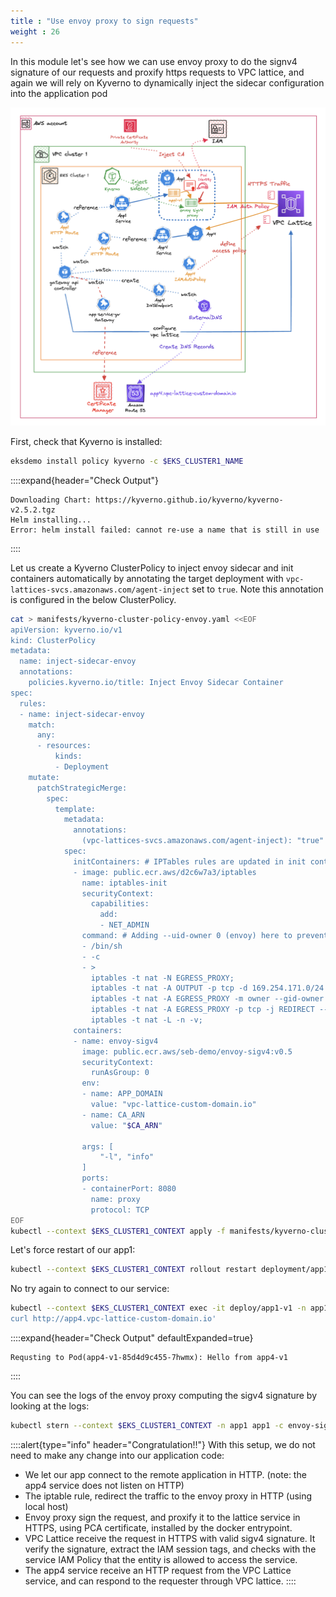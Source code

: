 ```yaml
---
title : "Use envoy proxy to sign requests"
weight : 26
---
```


In this module let's see how we can use envoy proxy to do the signv4 signature of our requests and proxify https requests to VPC lattice, and again we will rely on Kyverno to dynamically inject the sidecar configuration into the application pod

![](/static/images/6-network-security/2-vpc-lattice-service-access/lattice-usecase4-kyverno.png)

First, check that Kyverno is installed:

```bash
eksdemo install policy kyverno -c $EKS_CLUSTER1_NAME
```

::::expand{header="Check Output"}
```
Downloading Chart: https://kyverno.github.io/kyverno/kyverno-v2.5.2.tgz
Helm installing...
Error: helm install failed: cannot re-use a name that is still in use
```
::::

Let us create a Kyverno ClusterPolicy to inject envoy sidecar and init containers automatically by annotating the target deployment with `vpc-lattices-svcs.amazonaws.com/agent-inject` set to `true`. Note this annotation is configured in the below ClusterPolicy.

```bash
cat > manifests/kyverno-cluster-policy-envoy.yaml <<EOF
apiVersion: kyverno.io/v1
kind: ClusterPolicy
metadata:
  name: inject-sidecar-envoy
  annotations:
    policies.kyverno.io/title: Inject Envoy Sidecar Container
spec:
  rules:
  - name: inject-sidecar-envoy
    match:
      any:
      - resources:
          kinds:
          - Deployment
    mutate:
      patchStrategicMerge:
        spec:
          template:
            metadata:
              annotations:
                (vpc-lattices-svcs.amazonaws.com/agent-inject): "true"
            spec:
              initContainers: # IPTables rules are updated in init container
              - image: public.ecr.aws/d2c6w7a3/iptables
                name: iptables-init
                securityContext:
                  capabilities:
                    add:
                    - NET_ADMIN
                command: # Adding --uid-owner 0 (envoy) here to prevent traffic from envoy proxy itself from being redirected, which prevents an infinite loop
                - /bin/sh
                - -c
                - >
                  iptables -t nat -N EGRESS_PROXY;
                  iptables -t nat -A OUTPUT -p tcp -d 169.254.171.0/24 -j EGRESS_PROXY;
                  iptables -t nat -A EGRESS_PROXY -m owner --gid-owner 0 -j RETURN;
                  iptables -t nat -A EGRESS_PROXY -p tcp -j REDIRECT --to-ports 8080;
                  iptables -t nat -L -n -v;
              containers: 
              - name: envoy-sigv4
                image: public.ecr.aws/seb-demo/envoy-sigv4:v0.5
                securityContext:
                  runAsGroup: 0
                env:
                - name: APP_DOMAIN
                  value: "vpc-lattice-custom-domain.io"
                - name: CA_ARN
                  value: "$CA_ARN"                   
                                
                args: [
                    "-l", "info"
                ]
                ports:
                - containerPort: 8080
                  name: proxy
                  protocol: TCP
EOF
kubectl --context $EKS_CLUSTER1_CONTEXT apply -f manifests/kyverno-cluster-policy-envoy.yaml
```

Let's force restart of our app1:

```bash
kubectl --context $EKS_CLUSTER1_CONTEXT rollout restart deployment/app1-v1 -n app1
```

No try again to connect to our service:


```bash
kubectl --context $EKS_CLUSTER1_CONTEXT exec -it deploy/app1-v1 -n app1 -c app1-v1 -- /bin/bash -c '\
curl http://app4.vpc-lattice-custom-domain.io'
```

::::expand{header="Check Output" defaultExpanded=true}
```
Requsting to Pod(app4-v1-85d4d9c455-7hwmx): Hello from app4-v1
```
::::

You can see the logs of the envoy proxy computing the sigv4 signature by looking at the logs:

```bash
kubectl stern --context $EKS_CLUSTER1_CONTEXT -n app1 app1 -c envoy-sigv4 --tail=10 | grep token
```


::::alert{type="info" header="Congratulation!!"}
With this setup, we do not need to make any change into our application code:
- We let our app connect to the remote application in HTTP. (note: the app4 service does not listen on HTTP) 
- The iptable rule, redirect the traffic to the envoy proxy in HTTP (using local host)
- Envoy proxy sign the request, and proxify it to the lattice service in HTTPS, using PCA certificate, installed by the docker entrypoint.
- VPC Lattice receive the request in HTTPS with valid sigv4 signature. It verify the signature, extract the IAM session tags, and checks with the service IAM Policy that the entity is allowed to access the service.
- The app4 service receive an HTTP request from the VPC Lattice service, and can respond to the requester through VPC lattice.
::::